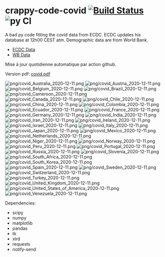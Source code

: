 # crappy-code-covid [![Build Status](https://cloud.drone.io/api/badges/a-lemonnier/crappy-code-covid/status.svg)](https://cloud.drone.io/a-lemonnier/crappy-code-covid) ![py CI](https://github.com/a-lemonnier/crappy-code-covid/workflows/py%20CI/badge.svg)
 
A bad py code fitting the covid data from ECDC. ECDC updates his database at 12h00 CEST atm. Demographic data are from World Bank.
 
- [ECDC Data](https://www.ecdc.europa.eu/en/publications-data/download-todays-data-geographic-distribution-covid-19-cases-worldwide)
- [WB Data](https://data.worldbank.org/indicator/sp.pop.totl)
 
 
Mise à jour quotidienne automatique par action github.
 
Version pdf: [covid.pdf](https://github.com/a-lemonnier/crappy-code-covid/raw/master/covid.pdf)
 
![png/covid_Australia_2020-12-11.png](png/covid_Australia_2020-12-11.png)
![png/covid_Austria_2020-12-11.png](png/covid_Austria_2020-12-11.png)
![png/covid_Belgium_2020-12-11.png](png/covid_Belgium_2020-12-11.png)
![png/covid_Brazil_2020-12-11.png](png/covid_Brazil_2020-12-11.png)
![png/covid_Cameroon_2020-12-11.png](png/covid_Cameroon_2020-12-11.png)
![png/covid_Canada_2020-12-11.png](png/covid_Canada_2020-12-11.png)
![png/covid_Chile_2020-12-11.png](png/covid_Chile_2020-12-11.png)
![png/covid_China_2020-12-11.png](png/covid_China_2020-12-11.png)
![png/covid_Colombia_2020-12-11.png](png/covid_Colombia_2020-12-11.png)
![png/covid_Ecuador_2020-12-11.png](png/covid_Ecuador_2020-12-11.png)
![png/covid_France_2020-12-11.png](png/covid_France_2020-12-11.png)
![png/covid_Germany_2020-12-11.png](png/covid_Germany_2020-12-11.png)
![png/covid_India_2020-12-11.png](png/covid_India_2020-12-11.png)
![png/covid_Iran_2020-12-11.png](png/covid_Iran_2020-12-11.png)
![png/covid_Ireland_2020-12-11.png](png/covid_Ireland_2020-12-11.png)
![png/covid_Israel_2020-12-11.png](png/covid_Israel_2020-12-11.png)
![png/covid_Italy_2020-12-11.png](png/covid_Italy_2020-12-11.png)
![png/covid_Japan_2020-12-11.png](png/covid_Japan_2020-12-11.png)
![png/covid_Mexico_2020-12-11.png](png/covid_Mexico_2020-12-11.png)
![png/covid_Netherlands_2020-12-11.png](png/covid_Netherlands_2020-12-11.png)
![png/covid_Niger_2020-12-11.png](png/covid_Niger_2020-12-11.png)
![png/covid_Norway_2020-12-11.png](png/covid_Norway_2020-12-11.png)
![png/covid_Peru_2020-12-11.png](png/covid_Peru_2020-12-11.png)
![png/covid_Portugal_2020-12-11.png](png/covid_Portugal_2020-12-11.png)
![png/covid_Russia_2020-12-11.png](png/covid_Russia_2020-12-11.png)
![png/covid_Slovenia_2020-12-11.png](png/covid_Slovenia_2020-12-11.png)
![png/covid_South_Africa_2020-12-11.png](png/covid_South_Africa_2020-12-11.png)
![png/covid_South_Korea_2020-12-11.png](png/covid_South_Korea_2020-12-11.png)
![png/covid_Spain_2020-12-11.png](png/covid_Spain_2020-12-11.png)
![png/covid_Sweden_2020-12-11.png](png/covid_Sweden_2020-12-11.png)
![png/covid_Switzerland_2020-12-11.png](png/covid_Switzerland_2020-12-11.png)
![png/covid_Turkey_2020-12-11.png](png/covid_Turkey_2020-12-11.png)
![png/covid_United_Kingdom_2020-12-11.png](png/covid_United_Kingdom_2020-12-11.png)
![png/covid_United_States_of_America_2020-12-11.png](png/covid_United_States_of_America_2020-12-11.png)
![png/covid_Venezuela_2020-12-11.png](png/covid_Venezuela_2020-12-11.png)
 
Dependencies:
- scipy
- numpy
- matplotlib
- pandas
- tk
- xlrd
- requests
- notify-send
